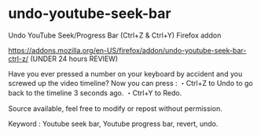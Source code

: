 # undo-youtube-seek-bar
Undo YouTube Seek/Progress Bar (Ctrl+Z &amp; Ctrl+Y) Firefox addon

https://addons.mozilla.org/en-US/firefox/addon/undo-youtube-seek-bar-ctrl-z/
(UNDER 24 hours REVIEW)

Have you ever pressed a number on your keyboard by accident and you screwed up the video timeline?
Now you can press :
・Ctrl+Z to Undo to go back to the timeline 3 seconds ago.
・Ctrl+Y to Redo.

Source available, feel free to modify or repost without permission.

Keyword : Youtube seek bar, Youtube progress bar, revert, undo.
